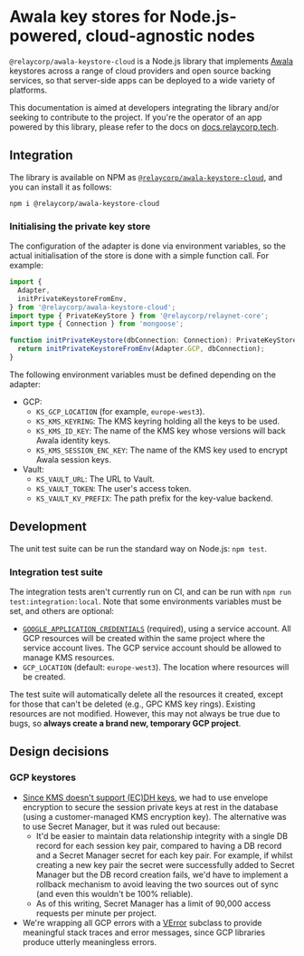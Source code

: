 # Awala key stores for Node.js-powered, cloud-agnostic nodes

`@relaycorp/awala-keystore-cloud` is a Node.js library that implements [Awala](https://awala.network/) keystores across a range of cloud providers and open source backing services, so that server-side apps can be deployed to a wide variety of platforms.

This documentation is aimed at developers integrating the library and/or seeking to contribute to the project. If you're the operator of an app powered by this library, please refer to the docs on [docs.relaycorp.tech](https://docs.relaycorp.tech/awala-keystore-cloud-js/).

## Integration

The library is available on NPM as [`@relaycorp/awala-keystore-cloud`](https://www.npmjs.com/package/@relaycorp/awala-keystore-cloud), and you can install it as follows:

```
npm i @relaycorp/awala-keystore-cloud
```

### Initialising the private key store

The configuration of the adapter is done via environment variables, so the actual initialisation of the store is done with a simple function call. For example:

```typescript
import {
  Adapter,
  initPrivateKeystoreFromEnv,
} from '@relaycorp/awala-keystore-cloud';
import type { PrivateKeyStore } from '@relaycorp/relaynet-core';
import type { Connection } from 'mongoose';

function initPrivateKeystore(dbConnection: Connection): PrivateKeyStore {
  return initPrivateKeystoreFromEnv(Adapter.GCP, dbConnection);
}
```

The following environment variables must be defined depending on the adapter:

- GCP:
  - `KS_GCP_LOCATION` (for example, `europe-west3`).
  - `KS_KMS_KEYRING`: The KMS keyring holding all the keys to be used.
  - `KS_KMS_ID_KEY`: The name of the KMS key whose versions will back Awala identity keys.
  - `KS_KMS_SESSION_ENC_KEY`: The name of the KMS key used to encrypt Awala session keys.
- Vault:
  - `KS_VAULT_URL`: The URL to Vault.
  - `KS_VAULT_TOKEN`: The user's access token.
  - `KS_VAULT_KV_PREFIX`: The path prefix for the key-value backend.

## Development

The unit test suite can be run the standard way on Node.js: `npm test`.

### Integration test suite

The integration tests aren't currently run on CI, and can be run with `npm run test:integration:local`. Note that some environments variables must be set, and others are optional:

- [`GOOGLE_APPLICATION_CREDENTIALS`](https://cloud.google.com/docs/authentication/getting-started) (required), using a service account. All GCP resources will be created within the same project where the service account lives. The GCP service account should be allowed to manage KMS resources.
- `GCP_LOCATION` (default: `europe-west3`). The location where resources will be created.

The test suite will automatically delete all the resources it created, except for those that can't be deleted (e.g., GPC KMS key rings). Existing resources are not modified. However, this may not always be true due to bugs, so **always create a brand new, temporary GCP project**.

## Design decisions

### GCP keystores

- [Since KMS doesn't support (EC)DH keys](https://github.com/relaycorp/awala-keystore-cloud-js/issues/5), we had to use envelope encryption to secure the session private keys at rest in the database (using a customer-managed KMS encryption key). The alternative was to use Secret Manager, but it was ruled out because:
  - It'd be easier to maintain data relationship integrity with a single DB record for each session key pair, compared to having a DB record and a Secret Manager secret for each key pair. For example, if whilst creating a new key pair the secret were successfully added to Secret Manager but the DB record creation fails, we'd have to implement a rollback mechanism to avoid leaving the two sources out of sync (and even this wouldn't be 100% reliable).
  - As of this writing, Secret Manager has a limit of 90,000 access requests per minute per project.
- We're wrapping all GCP errors with a [VError](https://www.npmjs.com/package/verror) subclass to provide meaningful stack traces and error messages, since GCP libraries produce utterly meaningless errors.
